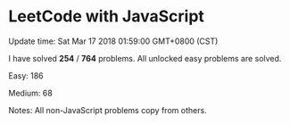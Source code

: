 # LeetCode with JavaScript

Update time: Sat Mar 17 2018 01:59:00 GMT+0800 (CST)

I have solved **254** / **764** problems. All unlocked easy problems are solved.

Easy: 186

Medium: 68

Notes: All non-JavaScript problems copy from others.